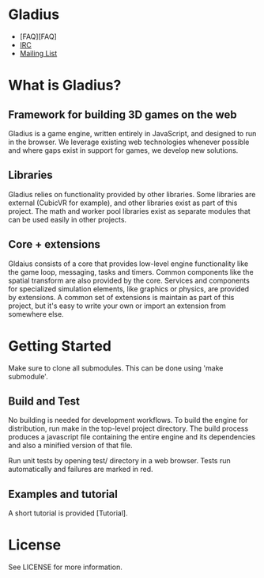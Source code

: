 Gladius
=======

* [FAQ][FAQ]
* [IRC](irc://irc.mozilla.org/#games)
* [Mailing List](https://lists.mozilla.org/listinfo/community-games)

# What is Gladius?

## Framework for building 3D games on the web

Gladius is a game engine, written entirely in JavaScript, and designed to run in the browser. We leverage existing web technologies whenever possible and where gaps exist in support for games, we develop new solutions.

## Libraries

Gladius relies on functionality provided by other libraries. Some libraries are external (CubicVR for example), and other libraries exist as part of this project. The math and worker pool libraries exist as separate modules that can be used easily in other projects.

## Core + extensions

Gldaius consists of a core that provides low-level engine functionality like the game loop, messaging, tasks and timers. Common components like the spatial transform are also provided by the core. Services and components for specialized simulation elements, like graphics or physics, are provided by extensions. A common set of extensions is maintain as part of this project, but it's easy to write your own or import an extension from somewhere else.

# Getting Started

Make sure to clone all submodules. This can be done using 'make submodule'.

## Build and Test

No building is needed for development workflows. To build the engine for distribution, run make in the top-level
project directory. The build process produces a javascript file containing the entire engine and its dependencies
and also a minified version of that file.

Run unit tests by opening test/ directory in a web browser. Tests run automatically and failures are marked in red.

## Examples and tutorial

A short tutorial is provided [Tutorial].

# License

See LICENSE for more information.

